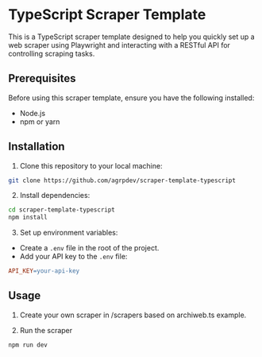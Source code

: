 # TypeScript Scraper Template

This is a TypeScript scraper template designed to help you quickly set up a web scraper using Playwright and interacting with a RESTful API for controlling scraping tasks.

## Prerequisites

Before using this scraper template, ensure you have the following installed:

- Node.js
- npm or yarn

## Installation

1. Clone this repository to your local machine:

```bash
git clone https://github.com/agrpdev/scraper-template-typescript
```

2. Install dependencies:

```bash
cd scraper-template-typescript
npm install
```

3. Set up environment variables:

- Create a `.env` file in the root of the project.
- Add your API key to the `.env` file:

```makefile
API_KEY=your-api-key
```

## Usage

1. Create your own scraper in /scrapers based on archiweb.ts example.

2. Run the scraper

```bash
npm run dev
```
